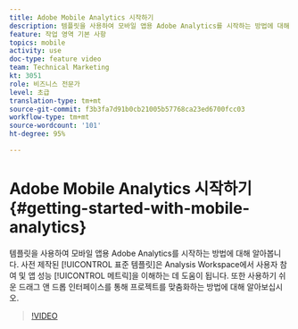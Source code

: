 ```yaml
---
title: Adobe Mobile Analytics 시작하기
description: 템플릿을 사용하여 모바일 앱용 Adobe Analytics를 시작하는 방법에 대해 알아봅니다. 사전 제작된 표준 템플릿은 Analysis Workspace에서 사용자 참여 및 앱 성능 메트릭을 이해하는 데 도움이 됩니다. 또한 사용하기 쉬운 드래그 앤 드롭 인터페이스를 통해 프로젝트를 맞춤화하는 방법에 대해 알아보십시오.
feature: 작업 영역 기본 사항
topics: mobile
activity: use
doc-type: feature video
team: Technical Marketing
kt: 3051
role: 비즈니스 전문가
level: 초급
translation-type: tm+mt
source-git-commit: f3b3fa7d91b0cb21005b57768ca23ed6700fcc03
workflow-type: tm+mt
source-wordcount: '101'
ht-degree: 95%

---
```



# Adobe Mobile Analytics 시작하기 {#getting-started-with-mobile-analytics}

템플릿을 사용하여 모바일 앱용 Adobe Analytics를 시작하는 방법에 대해 알아봅니다. 사전 제작된 [!UICONTROL 표준 템플릿]은 Analysis Workspace에서 사용자 참여 및 앱 성능 [!UICONTROL 메트릭]을 이해하는 데 도움이 됩니다. 또한 사용하기 쉬운 드래그 앤 드롭 인터페이스를 통해 프로젝트를 맞춤화하는 방법에 대해 알아보십시오.

>[!VIDEO](https://video.tv.adobe.com/v/27826/?quality=12)
